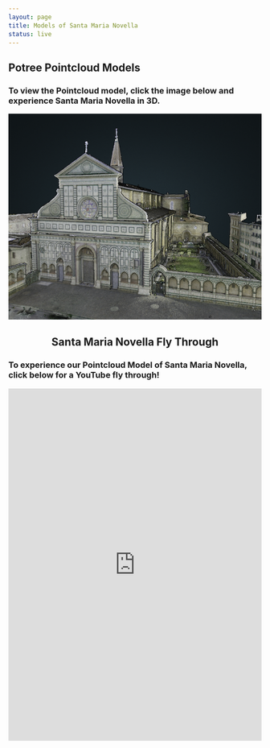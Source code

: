 ```yaml
---
layout: page
title: Models of Santa Maria Novella
status: live
---
```

<article>
     <h2>Potree Pointcloud Models</h2>
 <h3>To view the Pointcloud model, click the image below and experience Santa Maria Novella in 3D.</h3>
 <p>
  <a href="https://3d.wlu.edu/v21/pages/smn.html" title="Redirect to Santa Maria Novella Model">
    <img src="/assets/images/smn-models.png" alt="Santa Maria Novella" />
  </a>
</p>
<div>				
<section>
	<article>
     <h2 style="text-align:center;">Santa Maria Novella Fly Through</h2>
			<h3>To experience our Pointcloud Model of Santa Maria Novella, click below for a YouTube fly through!</h3>
		<iframe width="100%" height="700" src="https://www.youtube.com/embed/xzKZ3EPM9kU" title="YouTube video player" frameborder="0" allow="accelerometer; autoplay; clipboard-write; encrypted-media; gyroscope; picture-in-picture" allowfullscreen></iframe>

</article>
</section>
 </div>
